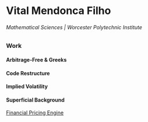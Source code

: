 # Vital Mendonca Filho

###### Mathematical Sciences | Worcester Polytechnic Institute

### Work

#### Arbitrage-Free & Greeks

#### Code Restructure

#### Implied Volatility

#### Superficial Background
[Financial Pricing Engine](https://github.com/vitaltavares/MQP2019/blob/master/Vital/MQP19Draft1_Vital.pdf)
